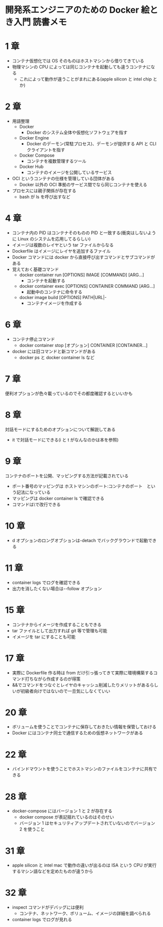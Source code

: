 # 開発系エンジニアのための Docker 絵とき入門 読書メモ

# 1 章

- コンテナ仮想化では OS そのものはホストマシンから借りてきている
- 物理マシンの CPU によっては同じコンテナを起動しても違うコンテナになる
  - これによって動作が違うことがまれにある(apple silicon と intel chip とか)

# 2 章

- 用語整理
  - Docker
    - Docker のシステム全体や仮想化ソフトウェアを指す
  - Docker Engine
    - Docker のデーモン(常駐プロセス)、デーモンが提供する API と CLI クライアントを指す
  - Docker Compose
    - コンテナを複数管理するツール
  - Docker Hub
    - コンテナのイメージを公開しているサービス
- OCI というコンテナの仕様を管理している団体がある
  - Docker 以外の OCI 準拠のサービス間でなら同じコンテナを使える
- プロセスには親子関係が存在する
  - bash が ls を呼び出すなど

# 4 章

- コンテナ内の PID はコンテナそのものの PID と一致する(衝突はしないように Linux のシステムを応用してるらしい)
- イメージは複数のレイヤという tar ファイルからなる
- Dockerfile はイメージにレイヤを追加するファイル
- Docker コマンドには docker から直接呼び出すコマンドとサブコマンドがある
- 覚えておく基礎コマンド
  - docker container run [OPTIONS] IMAGE [COMMAND] [ARG...]
    - コンテナを起動する
  - docker container exec [OPTIONS] CONTAINER COMMAND [ARG...]
    - 起動中のコンテナに命令する
  - docker image build [OPTIONS] PATH|URL|-
    - コンテナイメージを作成する

# 6 章

- コンテナ停止コマンド
  - docker container stop [オプション] CONTAINER [CONTAINER...]
- docker には旧コマンドと新コマンドがある
  - docker ps と docker container ls など

# 7 章

便利オプションが色々載っているのでその都度確認するといいかも

# 8 章

対話モードにするためのオプションについて解説してある

- it で対話モードにできる(i と t がなんなのかは本を参照)

# 9 章

コンテナのポートを公開、マッピングする方法が記載されている

- ポート番号のマッピングは ホストマシンのポート:コンテナのポート　という記法になっている
- マッピングは docker container ls で確認できる
- コマンドは\で改行できる

# 10 章

- d オプションのロングオブションは-detach でバックグラウンドで起動できる

# 11 章

- container logs でログを確認できる
- 出力を消したくない場合は--follow オプション

# 15 章

- コンテナからイメージを作成することもできる
- tar ファイルとして出力すれば git 等で管理も可能
- イメージを tar にすることも可能

# 17 章

- 実際に Dockerfile 作る時は from だけ引っ張ってきて実際に環境構築するコマンド打ちながら作成するのが得策
- &&でコマンドをつなぐとレイヤのキャッシュ削減したりメリットがあるらしいが初級者向けではないので一旦気にしなくていい

# 20 章

- ボリュームを使うことでコンテナに保存しておきたい情報を保管しておける
- Docker にはコンテナ同士で通信するための仮想ネットワークがある

# 22 章

- バインドマウントを使うことでホストマシンのファイルをコンテナに共有できる

# 28 章

- docker-compose にはバージョン 1 と 2 が存在する
  - docker compose が表記揺れているのはそのせい
  - バージョン 1 はセキュリティアップデートされていないのでバージョン 2 を使うこと

# 31 章

- apple silicon と intel mac で動作の違いが出るのは ISA という CPU が実行するマシン語などを定めたものが違うから

# 32 章

- inspect コマンドがデバッグには便利
  - コンテナ、ネットワーク、ボリューム、イメージの詳細を調べられる
- container logs でログが見れる
